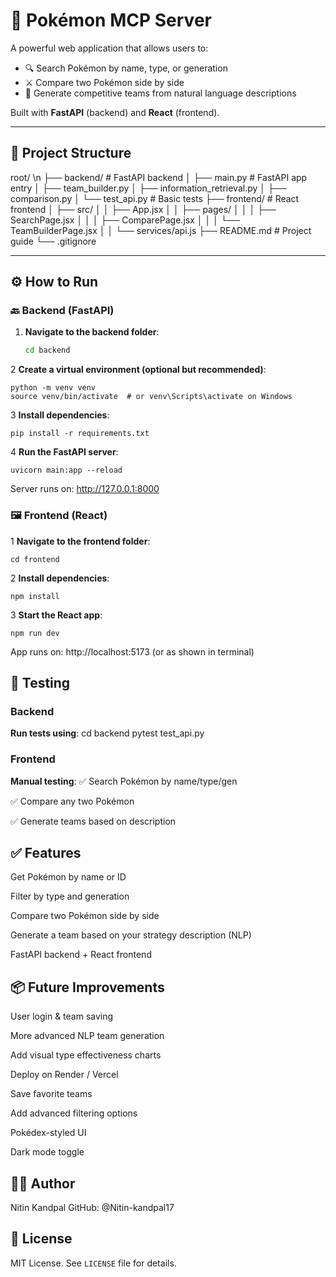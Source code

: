 # 🧠 Pokémon MCP Server

A powerful web application that allows users to:
- 🔍 Search Pokémon by name, type, or generation  
- ⚔️ Compare two Pokémon side by side  
- 🧩 Generate competitive teams from natural language descriptions

Built with **FastAPI** (backend) and **React** (frontend).

---

## 📁 Project Structure
root/ \n
├── backend/ # FastAPI backend
│ ├── main.py # FastAPI app entry
│ ├── team_builder.py
│ ├── information_retrieval.py
│ ├── comparison.py
│ └── test_api.py # Basic tests
├── frontend/ # React frontend
│ ├── src/
│ │ ├── App.jsx
│ │ ├── pages/
│ │ │ ├── SearchPage.jsx
│ │ │ ├── ComparePage.jsx
│ │ │ └── TeamBuilderPage.jsx
│ │ └── services/api.js
├── README.md # Project guide
└── .gitignore



---

## ⚙️ How to Run

### 🔙 Backend (FastAPI)

1. **Navigate to the backend folder**:

   ```bash
   cd backend

2 **Create a virtual environment (optional but recommended)**:

    python -m venv venv
    source venv/bin/activate  # or venv\Scripts\activate on Windows

3 **Install dependencies**:

    pip install -r requirements.txt


4 **Run the FastAPI server**:

    uvicorn main:app --reload

Server runs on: http://127.0.0.1:8000


### 🖼 Frontend (React)

1 **Navigate to the frontend folder**:

    cd frontend

2 **Install dependencies**:

    npm install

3 **Start the React app**:

    npm run dev

App runs on: http://localhost:5173 (or as shown in terminal)


## 🧪 Testing

### Backend

**Run tests using**:
cd backend
pytest test_api.py

### Frontend

**Manual testing**:
✅ Search Pokémon by name/type/gen

✅ Compare any two Pokémon

✅ Generate teams based on description



## ✅ Features
Get Pokémon by name or ID

Filter by type and generation

Compare two Pokémon side by side

Generate a team based on your strategy description (NLP)

FastAPI backend + React frontend



## 📦 Future Improvements
User login & team saving

More advanced NLP team generation

Add visual type effectiveness charts

Deploy on Render / Vercel

Save favorite teams

Add advanced filtering options

Pokédex-styled UI

Dark mode toggle

## 🧑‍💻 Author

Nitin Kandpal
GitHub: @Nitin-kandpal17



## 📄 License

MIT License. See `LICENSE` file for details.

